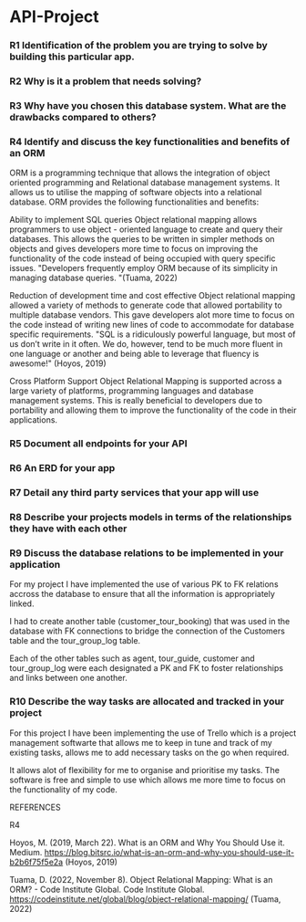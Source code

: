 # API-Project

### R1	Identification of the problem you are trying to solve by building this particular app.
### R2	Why is it a problem that needs solving?
### R3	Why have you chosen this database system. What are the drawbacks compared to others?

### R4	Identify and discuss the key functionalities and benefits of an ORM

ORM is a programming technique that allows the integration of object oriented programming and Relational database management systems. It allows us to utilise the mapping of software objects into a relational database. ORM provides the following functionalities and benefits:

Ability to implement SQL queries
Object relational mapping allows programmers to use object - oriented language to create and query their databases. This allows the queries to be written in simpler methods on objects and gives developers more time to focus on improving the functionality of the code instead of being occupied with query specific issues. "Developers frequently employ ORM because of its simplicity in managing database queries. "(Tuama, 2022)

Reduction of development time and cost effective
Object relational mapping allowed a variety of methods to generate code that allowed portability to multiple database vendors. This gave developers alot more time to focus on the code instead of writing new lines of code to accommodate for database specific requirements. "SQL is a ridiculously powerful language, but most of us don’t write in it often. We do, however, tend to be much more fluent in one language or another and being able to leverage that fluency is awesome!" (Hoyos, 2019)

Cross Platform Support
Object Relational Mapping is supported across a large variety of platforms, programming languages and database management systems. This is really beneficial to developers due to portability and allowing them to improve the functionality of the code in their applications.

### R5	Document all endpoints for your API
### R6	An ERD for your app
### R7	Detail any third party services that your app will use
### R8	Describe your projects models in terms of the relationships they have with each other
### R9	Discuss the database relations to be implemented in your application

For my project I have implemented the use of various PK to FK relations accross the database to ensure that all the information is appropriately linked. 

I had to create another table (customer_tour_booking) that was used in the database with FK connections to bridge the connection of the Customers table and the tour_group_log table.

Each of the other tables such as agent, tour_guide, customer and tour_group_log were each designated a PK and FK to foster relationships and links between one another.

### R10	Describe the way tasks are allocated and tracked in your project

For this project I have been implementing the use of Trello which is a project management softwarte that allows me to keep in tune and track of my existing tasks, allows me to add necessary tasks on the go when required. 

It allows alot of flexibility for me to organise and prioritise my tasks. The software is free and simple to use which allows me more time to focus on the functionality of my code. 

REFERENCES

R4

Hoyos, M. (2019, March 22). What is an ORM and Why You Should Use it. Medium. https://blog.bitsrc.io/what-is-an-orm-and-why-you-should-use-it-b2b6f75f5e2a
(Hoyos, 2019)

Tuama, D. (2022, November 8). Object Relational Mapping: What is an ORM? - Code Institute Global. Code Institute Global. https://codeinstitute.net/global/blog/object-relational-mapping/
(Tuama, 2022)